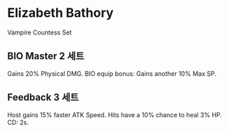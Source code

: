 # Elizabeth Bathory

Vampire Countess Set

## BIO Master 2 세트

Gains 20% Physical DMG.
BIO equip bonus: Gains another 10% Max SP.

## Feedback 3 세트

Host gains 15% faster ATK Speed. Hits have a 10% chance to heal 3% HP. CD: 2s.
